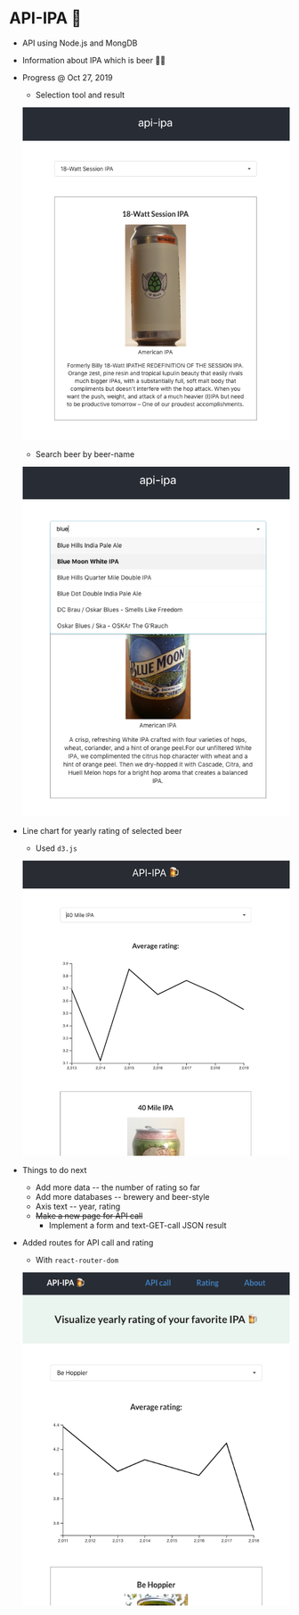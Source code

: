 # API-IPA 🍺
- API using Node.js and MongDB
- Information about IPA which is beer 🍺🍻
- Progress @ Oct 27, 2019
  - Selection tool and result
  
  ![](assets/api-ipa-prototype.png)

  - Search beer by beer-name

  ![](assets/api-ipa-search-fn.png)

- Line chart for yearly rating of selected beer
  - Used `d3.js`

  ![](assets/api-ipa-rating-chart.png)

- Things to do next
  - Add more data -- the number of rating so far
  - Add more databases -- brewery and beer-style
  - Axis text -- year, rating
  - ~~Make a new page for API call~~
    - Implement a form and text-GET-call JSON result

- Added routes for API call and rating
  - With `react-router-dom`

  ![](assets/api-ipa-routes.png)